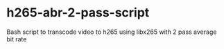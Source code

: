 # h265-abr-2-pass-script
Bash script to transcode video to h265 using libx265 with 2 pass average bit rate
